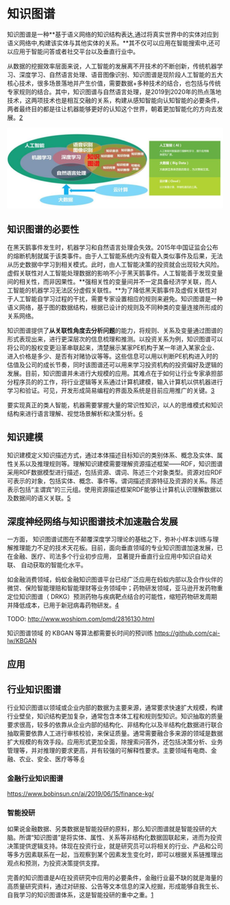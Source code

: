 # 知识图谱

知识图谱是一种**基于语义网络的知识结构表达,通过将真实世界中的实体对应到语义网络中,构建该实体与其他实体的关系。**其不仅可以应用在智能搜索中,还可以应用于智能问答或者社交平台以及垂直行业中。

从数据的挖掘效率层面来说，人工智能的发展离不开技术的不断创新，传统机器学习、深度学习、自然语言处理、语音图像识别、知识图谱是现阶段人工智能的五大核心技术，很多场景落地并产生价值，需要数据+多种技术的结合，也包括与传统专家规则的结合。其中，知识图谱与自然语言处理，是2019到2020年的热点落地技术，这两项技术也是相互交融的关系，构建从感知智能向认知智能的必要条件，两者最终目的都是往让机器能够更好的认知这个世界，朝着更加智能化的方向去发展。[2]

![知识图谱与AI的关系](../img/knowledge_map_in_AI.png)

## 知识图谱的必要性

在黑天鹅事件发生时，机器学习和自然语言处理会失效。2015年中国证监会公布的熔断机制就属于该类事件。由于人工智能系统内没有载入类似事件及后果，无法从历史数据中学习到相关模式。此时，由人工智能决策的投资就会出现较大风险。虚假关联性对人工智能处理数据的影响不小于黑天鹅事件。人工智能善于发现变量间的相关性，而非因果性。**强相关性的变量间并不一定具备经济学关联，而人工智能的机器学习无法区分虚假关联性。**为了降低黑天鹅事件及虚假关联性对于人工智能自学习过程的干扰，需要专家设置相应的规则来避免。知识图谱是一种语义网络，基于图的数据结构，根据已设计的规则及不同种类的变量连接所形成的关系网络。

知识图谱提供了**从关联性角度去分析问题**的能力，将规则、关系及变量通过图谱的形式表现出来，进行更深层次的信息梳理和推测。以投资关系为例，知识图谱可以将公司的股权变更沿革串联起来，清楚展示某家PE机构于某一年进入某家企业、进入价格是多少、是否有对赌协议等等。这些信息可以用以判断PE机构进入时的估值及公司的成长节奏，同时该图谱还可以用来学习投资机构的投资偏好及逻辑的发展。目前，知识图谱并未进行大规模的应用。其难点在于如何让行业专家承担部分程序员的的工作，将行业逻辑等关系通过计算机建模，输入计算机以供机器进行学习和验证。可见，开发形成简易编程的界面及系统是目前应用推广的关键。[3]

要实现真正的类人智能，机器需要掌握大量的常识性知识，以人的思维模式和知识结构来进行语言理解、视觉场景解析和决策分析。[6]

## 知识建模

知识建模定义知识描述方式，通过本体描述目标知识的类别体系、概念及实体、属性关系以及推理规则等。理解知识建模需要理解资源描述框架——RDF，知识图谱采用RDF数据模型进行描述，包括资源、谓词、陈述三个对象类型。资源对应RDF可表示的对象，包括实体、概念、事件等。谓词描述资源特征及资源的关系。陈述表示包括“主谓宾”的三元组。使用资源描述框架RDF能够让计算机认识理解数据以及数据间的语义关联。[5]

## 深度神经网络与知识图谱技术加速融合发展

一方面， 知识图谱试图在不颠覆深度学习理论的基础之下，弥补小样本训练与理解推理能力不足的技术天花板。目前，面向垂直领域的专业知识图谱加速发展，已在金融、医疗、司法多个行业初步应用， 显著提升垂直行业应用中知识自动关联、 自动获取的智能化水平。

如金融消费领域，蚂蚁金融知识图谱平台已经广泛应用在蚂蚁内部以及合作伙伴的微贷、保险智能理赔和智能理财等业务领域中；药物研发领域，亚马逊开发药物重定位知识图谱（ DRKG）预测药物与疾病靶点结合的可能性，缩短药物研发周期并降低成本，已用于新冠病毒药物研发。[4]


TODO:
http://www.woshipm.com/pmd/2816130.html

知识图谱领域 的 KBGAN 等算法都需要长时间的预训练 https://github.com/cai-lw/KBGAN

## 应用

## 行业知识图谱

行业知识图谱以领域或企业内部的数据为主要来源，通常要求快速扩大规模，构建行业壁垒，知识结构更加复杂，通常包含本体工程和规则型知识。知识抽取的质量要求很高，较多的依靠从企业内部的结构化、非结构化以及半结构化数据进行联合抽取需要依靠人工进行审核校验，来保证质量。通常需要融合多来源的领域是数据扩大规模的有效手段。应用形式更加全面，除搜索问答外，还包括决策分析、业务管理等，并对推理的要求更高，并有较强的可解释性要求。主要领域有电商、金融、农业、安全、医疗等等.[6]

### 金融行业知识图谱

https://www.bobinsun.cn/ai/2019/06/15/finance-kg/

### 智能投研

如果说金融数据、另类数据是智能投研的原料，那么知识图谱就是智能投研的大脑。所谓“知识图谱”是将实体、属性、关系等非结构化数据固联起来，进而为投资决策提供逻辑支持。体现在投资行业，就是研究员可以将相关的行业、产品和公司等多方因素联系在一起，当观察到某个因素发生变化时，即可以根据关系链推理出观点和预测，为投资决策提供支撑。

完善的知识图谱是AI在投资研究中应用的必要条件，金融行业最不缺的就是海量的高质量研究资料，通过对研报、公告等文本信息的深入挖掘，形成能够自我生长、自我学习的知识图谱体系，这是智能投研的重中之重。[1]

[1]: https://www.jianshu.com/p/d15703c14cd5
[2]: https://www.weiyangx.com/351456.html
[3]: http://www.cstf.org.cn/newsdetail.asp?types=36&num=1165
[4]: https://www.jiemian.com/article/6005288.html
[5]: https://dingdang.qq.com/doc/page/29
[6]: https://www.bobinsun.cn/works/2018/12/10/Development-Knowledge/
